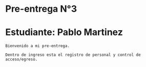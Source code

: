 # Pre-entrega N°3
# Estudiante: Pablo Martinez

`Bienvenido a mi pre-entrega.`

`Dentro de ingreso esta el registro de personal y control de acceso/egreso.`